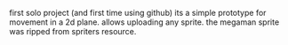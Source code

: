 first solo project (and first time using github) its a simple prototype for movement in a 2d plane. allows uploading any sprite. the megaman sprite was ripped from spriters resource.
